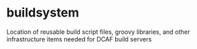 # buildsystem
Location of reusable build script files, groovy libraries, and other infrastructure items needed for DCAF build servers
